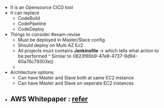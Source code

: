 - It is an Opensource CICD tool
- It can replace
	- CodeBuild
	- CodePipeline
	- CodeDeploy
- Things to consider #exam-revise
	- Must be deployed in Master/Slace config
	- Should deploy on Multi AZ Ec2
	- All projects muct contains **Jenkinsfile** -> which tells what action to be performed
	  ^ Similar to ((623f65b9-47e8-4737-9d94-60a76c79303e))
	-
- Architecture options:
	- Can have Master and Slave both at same EC2 instance
	- Can have Master and Slave on seperate EC2 instances
- AWS Whitepaper : [refer](https://d1.awsstatic.com/whitepapers/DevOps/Jenkins_on_AWS.pdf)
	-